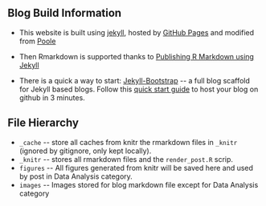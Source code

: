 
## Blog Build Information

- This website is built using [jekyll](https://jekyllrb.com), hosted by [GitHub Pages](https://pages.github.com) and modified from [Poole](https://github.com/poole/poole)

- Then Rmarkdown is supported thanks to [Publishing R Markdown using Jekyll](https://chepec.se/2014/07/16/knitr-jekyll.html) 

- There is a quick a way to start: [Jekyll-Bootstrap](http://jekyllbootstrap.com) -- a full blog scaffold for Jekyll based blogs. Follow this [quick start guide](http://jekyllbootstrap.com/usage/jekyll-quick-start.html) to host your blog on github in 3 minutes.


## File Hierarchy


- `_cache` -- store all caches from knitr the rmarkdown files in `_knitr` (ignored by gitignore, only kept locally).
- `_knitr` -- stores all rmarkdown files and the `render_post.R` scrip.
- `figures` -- All figures generated from knitr will be saved here and used by post in Data Analysis category.
- `images` -- Images stored for blog markdown file except for Data Analysis category
    


